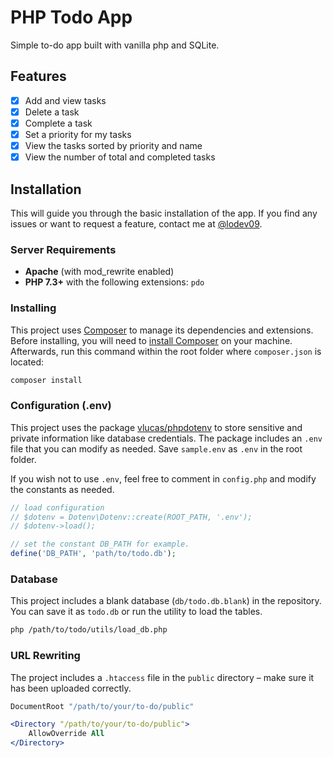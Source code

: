 # PHP Todo App
Simple to-do app built with vanilla php and SQLite.

## Features
- [x] Add and view tasks
- [x] Delete a task
- [x] Complete a task
- [x] Set a priority for my tasks
- [x] View the tasks sorted by priority and name
- [x] View the number of total and completed tasks

## Installation
This will guide you through the basic installation of the app. If you find any issues or want to request a feature, contact me at [@lodev09](https://github.com/lodev09).

### Server Requirements
* **Apache** (with mod_rewrite enabled)
* **PHP 7.3+** with the following extensions: `pdo`

### Installing

This project uses [Composer](https://getcomposer.org) to manage its dependencies and extensions. Before installing, you will need to [install Composer](https://getcomposer.org) on your machine. Afterwards, run this command within the root folder where `composer.json` is located:

```bash
composer install
```

### Configuration (.env)

This project uses the package [vlucas/phpdotenv](https://github.com/vlucas/phpdotenv) to store sensitive and private information like database credentials. The package includes an `.env` file that you can modify as needed. Save `sample.env` as `.env` in the root folder.

If you wish not to use `.env`, feel free to comment in `config.php` and modify the constants as needed.

```php
// load configuration
// $dotenv = Dotenv\Dotenv::create(ROOT_PATH, '.env');
// $dotenv->load();

// set the constant DB_PATH for example.
define('DB_PATH', 'path/to/todo.db');
```

### Database

This project includes a blank database (`db/todo.db.blank`) in the repository.
You can save it as `todo.db` or run the utility to load the tables.
```bash
php /path/to/todo/utils/load_db.php
```

### URL Rewriting

The project includes a `.htaccess` file in the `public` directory – make sure it has been uploaded correctly.

```apache
DocumentRoot "/path/to/your/to-do/public"

<Directory "/path/to/your/to-do/public">
    AllowOverride All
</Directory>
```
